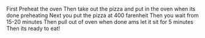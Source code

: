 First Preheat the oven
Then take out the pizza and put in the oven when its done preheating
Next you put the pizza at 400 farenheit
Then you wait from 15-20 minutes
Then pull out of oven when done ams let it sit for 5 minutes
Then its ready to eat!